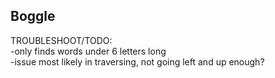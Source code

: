 ## Boggle

TROUBLESHOOT/TODO:<br />
-only finds words under 6 letters long<br />
  -issue most likely in traversing, not going left and up enough?
